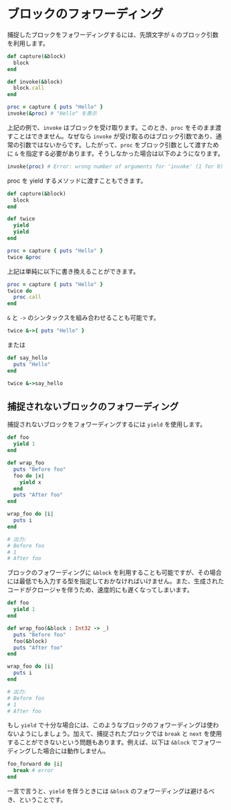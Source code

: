 # ブロックのフォワーディング

捕捉したブロックをフォワーディングするには、先頭文字が `&` のブロック引数を利用します。

```ruby
def capture(&block)
  block
end

def invoke(&block)
  block.call
end

proc = capture { puts "Hello" }
invoke(&proc) # "Hello" を表示
```

上記の例で、`invoke` はブロックを受け取ります。このとき、`proc` をそのまま渡すことはできません。なぜなら `invoke` が受け取るのはブロック引数であり、通常の引数ではないからです。したがって、`proc` をブロック引数として渡すために `&` を指定する必要があります。そうしなかった場合は以下のようになります。

```ruby
invoke(proc) # Error: wrong number of arguments for 'invoke' (1 for 0)
```

proc を yield するメソッドに渡すこともできます。

```ruby
def capture(&block)
  block
end

def twice
  yield
  yield
end

proc = capture { puts "Hello" }
twice &proc
```

上記は単純に以下に書き換えることができます。

```ruby
proc = capture { puts "Hello" }
twice do
  proc.call
end
```

`&` と `->` のシンタックスを組み合わせることも可能です。

```ruby
twice &->{ puts "Hello" }
```

または

```ruby
def say_hello
  puts "Hello"
end

twice &->say_hello
```

## 捕捉されないブロックのフォワーディング

捕捉されないブロックをフォワーディングするには `yield` を使用します。

```ruby
def foo
  yield 1
end

def wrap_foo
  puts "Before foo"
  foo do |x|
    yield x
  end
  puts "After foo"
end

wrap_foo do |i|
  puts i
end

# 出力:
# Before foo
# 1
# After foo
```

ブロックのフォワーディングに `&block` を利用することも可能ですが、その場合には最低でも入力する型を指定しておかなければいけません。また、生成されたコードがクロージャを伴うため、速度的にも遅くなってしまいます。

```ruby
def foo
  yield 1
end

def wrap_foo(&block : Int32 -> _)
  puts "Before foo"
  foo(&block)
  puts "After foo"
end

wrap_foo do |i|
  puts i
end

# 出力:
# Before foo
# 1
# After foo
```

もし `yield` で十分な場合には、このようなブロックのフォワーディングは使わないようにしましょう。加えて、捕捉されたブロックでは `break` と `next` を使用することができないという問題もあります。例えば、以下は `&block` でフォワーディングした場合には動作しません。

```ruby
foo_forward do |i|
  break # error
end
```

一言で言うと、`yield` を伴うときには `&block` のフォワーディングは避けるべき、ということです。
